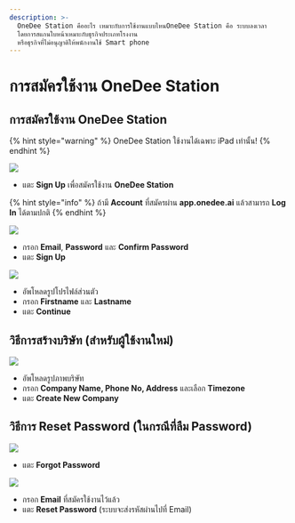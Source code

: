 ```yaml
---
description: >-
  OneDee Station คืออะไร เหมาะกับการใช้งานแบบไหนOneDee Station คือ ระบบลงเวลา
  โดยการสแกนใบหน้าเหมาะกับธุรกิจประเภทโรงงาน
  หรือธุรกิจที่ไม่อนุญาติให้พนักงานใช้ Smart phone
---
```


# การสมัครใช้งาน OneDee Station

## การสมัครใช้งาน OneDee Station

{% hint style="warning" %}
OneDee Station ใช้งานได้เฉพาะ iPad เท่านั้น!
{% endhint %}

![](../.gitbook/assets/01-sign-in-1.jpg)

* แตะ **Sign Up** เพื่อสมัครใช้งาน **OneDee Station**

{% hint style="info" %}
ถ้ามี **Account** ที่สมัครผ่าน **app.onedee.ai** แล้วสามารถ **Log In** ได้ตามปกติ
{% endhint %}

![](../.gitbook/assets/01-sign-up.jpg)

* กรอก **Email**, **Password** และ **Confirm Password**
* แตะ **Sign Up**

![](../.gitbook/assets/02-sign-up-1.jpg)

* อัพโหลดรูปโปรไฟล์ส่วนตัว
* กรอก **Firstname** และ **Lastname**
* แตะ **Continue**

## วิธีการสร้างบริษัท \(สำหรับผู้ใช้งานใหม่\)

![](../.gitbook/assets/01-set-up-company.jpg)

* อัพโหลดรูปภาพบริษัท
* กรอก **Company Name, Phone No, Address** และเลือก **Timezone**
* แตะ **Create New Company**

## วิธีการ Reset Password \(ในกรณีที่ลืม Password\)

![](../.gitbook/assets/01-sign-in.jpg)

* แตะ **Forgot Password**

![](../.gitbook/assets/01-sign-up-1.jpg)

* กรอก **Email** ที่สมัครใช้งานไว้แล้ว
* แตะ **Reset Password** \(ระบบจะส่งรหัสผ่านไปที่ Email\)

